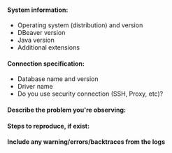 <!--
Thank you for reporting an issue.

*IMPORTANT* -  *before* creating a new issue please look around:
 - DBeaver documentation: https://github.com/dbeaver/dbeaver/wiki
 and
 - open issues in Github tracker: https://github.com/dbeaver/dbeaver/issues
  
If you cannot find a similar problem, then create a new issue. Short tips about new issues can be found here: https://github.com/dbeaver/dbeaver/wiki/Posting-issues

Please, do not create issue duplicates. If you find the same or similar issue, just add a comment or vote for this feature. It helps us to track the most popular requests and fix them faster.

Please fill in as much of the template as possible.
-->

#### System information: 
- Operating system (distribution) and version
- DBeaver version
- Java version 
- Additional extensions

#### Connection specification:
- Database name and version
- Driver name
- Do you use security connection (SSH, Proxy, etc)? 


#### Describe the problem you're observing:

#### Steps to reproduce, if exist:

#### Include any warning/errors/backtraces from the logs
<!-- Please, find the short guide how to find logs here: https://github.com/dbeaver/dbeaver/wiki/Log-files-->
